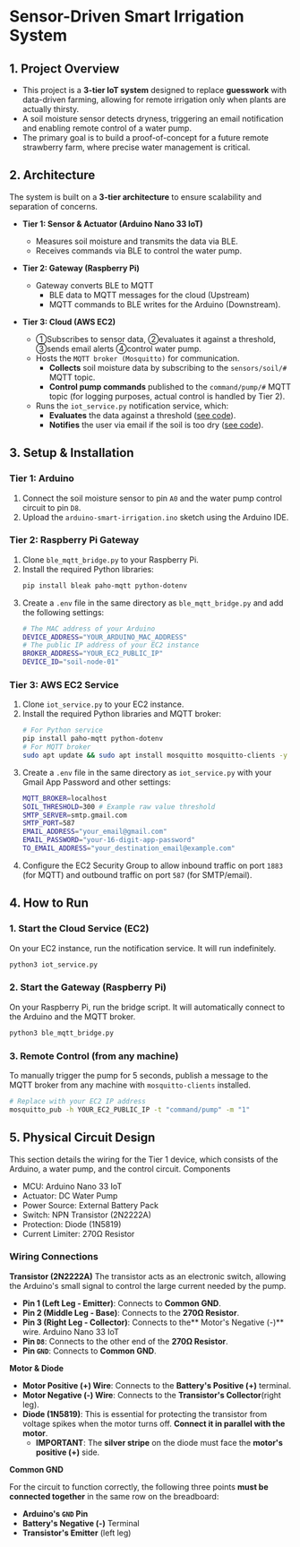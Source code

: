 # Sensor-Driven Smart Irrigation System

## 1. Project Overview
- This project is a **3-tier IoT system** designed to replace **guesswork** with data-driven farming, allowing for remote irrigation only when plants are actually thirsty.
- A soil moisture sensor detects dryness, triggering an email notification and enabling remote control of a water pump.
- The primary goal is to build a proof-of-concept for a future remote strawberry farm, where precise water management is critical.

## 2. Architecture
The system is built on a **3-tier architecture** to ensure scalability and separation of concerns.

* **Tier 1: Sensor & Actuator (Arduino Nano 33 IoT)**
    - Measures soil moisture and transmits the data via BLE.
    - Receives commands via BLE to control the water pump.
* **Tier 2: Gateway (Raspberry Pi)**
    - Gateway converts BLE to MQTT
        - BLE data to MQTT messages for the cloud (Upstream)
        - MQTT commands to BLE writes for the Arduino (Downstream).
* **Tier 3: Cloud (AWS EC2)**
    - ①Subscribes to sensor data, ②evaluates it against a threshold, ③sends email alerts ④control water pump.
    - Hosts the `MQTT broker (Mosquitto)` for communication.
        * **Collects** soil moisture data by subscribing to the `sensors/soil/#` MQTT topic.
        * **Control pump commands** published to the `command/pump/#` MQTT topic (for logging purposes, actual control is handled by Tier 2).

    * Runs the `iot_service.py` notification service, which:
        * **Evaluates** the data against a threshold ([see code](https://github.com/baramatsubonzo/smart-irrigation-system/blob/master/tier3/iot_service.py#L71-L86)).
        * **Notifies** the user via email if the soil is too dry ([see code](https://github.com/baramatsubonzo/smart-irrigation-system/blob/master/tier3/iot_service.py#L88-L114)).


## 3. Setup & Installation
### Tier 1: Arduino
1.  Connect the soil moisture sensor to pin `A0` and the water pump control circuit to pin `D8`.
2.  Upload the `arduino-smart-irrigation.ino` sketch using the Arduino IDE.

### Tier 2: Raspberry Pi Gateway
1.  Clone `ble_mqtt_bridge.py` to your Raspberry Pi.
2.  Install the required Python libraries:
    ```bash
    pip install bleak paho-mqtt python-dotenv
    ```
3.  Create a `.env` file in the same directory as `ble_mqtt_bridge.py` and add the following settings:
    ```bash
    # The MAC address of your Arduino
    DEVICE_ADDRESS="YOUR_ARDUINO_MAC_ADDRESS"
    # The public IP address of your EC2 instance
    BROKER_ADDRESS="YOUR_EC2_PUBLIC_IP"
    DEVICE_ID="soil-node-01"
    ```

### Tier 3: AWS EC2 Service
1.  Clone `iot_service.py` to your EC2 instance.
2.  Install the required Python libraries and MQTT broker:
    ```bash
    # For Python service
    pip install paho-mqtt python-dotenv
    # For MQTT broker
    sudo apt update && sudo apt install mosquitto mosquitto-clients -y
    ```
3.  Create a `.env` file in the same directory as `iot_service.py` with your Gmail App Password and other settings:
    ```bash
    MQTT_BROKER=localhost
    SOIL_THRESHOLD=300 # Example raw value threshold
    SMTP_SERVER=smtp.gmail.com
    SMTP_PORT=587
    EMAIL_ADDRESS="your_email@gmail.com"
    EMAIL_PASSWORD="your-16-digit-app-password"
    TO_EMAIL_ADDRESS="your_destination_email@example.com"
    ```
4.  Configure the EC2 Security Group to allow inbound traffic on port `1883` (for MQTT) and outbound traffic on port `587` (for SMTP/email).

## 4. How to Run

### 1. Start the Cloud Service (EC2)
On your EC2 instance, run the notification service. It will run indefinitely.
```bash
python3 iot_service.py
```
### 2. Start the Gateway (Raspberry Pi)
On your Raspberry Pi, run the bridge script. It will automatically connect to the Arduino and the MQTT broker.
```Bash
python3 ble_mqtt_bridge.py
```
### 3. Remote Control (from any machine)
To manually trigger the pump for 5 seconds, publish a message to the MQTT broker from any machine with `mosquitto-clients` installed.
```Bash
# Replace with your EC2 IP address
mosquitto_pub -h YOUR_EC2_PUBLIC_IP -t "command/pump" -m "1"
```

## 5. Physical Circuit Design
This section details the wiring for the Tier 1 device, which consists of the Arduino, a water pump, and the control circuit.
Components
- MCU: Arduino Nano 33 IoT
- Actuator: DC Water Pump
- Power Source: External Battery Pack
- Switch: NPN Transistor (2N2222A)
- Protection: Diode (1N5819)
- Current Limiter: 270Ω Resistor
### Wiring Connections
**Transistor (2N2222A)**
The transistor acts as an electronic switch, allowing the Arduino's small signal to control the large current needed by the pump.
- **Pin 1 (Left Leg - Emitter)**: Connects to **Common GND**.
- **Pin 2 (Middle Leg - Base)**: Connects to the **270Ω Resistor**.
- **Pin 3 (Right Leg - Collector)**: Connects to the** Motor's Negative (-)** wire.
Arduino Nano 33 IoT
- **Pin `D8`**: Connects to the other end of the **270Ω Resistor**.
- **Pin `GND`**: Connects to **Common GND**.

**Motor & Diode**
- **Motor Positive (+) Wire**: Connects to the **Battery's Positive (+)** terminal.
- **Motor Negative (-) Wire**: Connects to the **Transistor's Collector**(right leg).
- **Diode (1N5819)**: This is essential for protecting the transistor from voltage spikes when the motor turns off. **Connect it in parallel with the motor**.
    - **IMPORTANT**: The **silver stripe** on the diode must face the **motor's positive (+)** side.

**Common GND**<br>

For the circuit to function correctly, the following three points **must be connected together** in the same row on the breadboard:<br>
- **Arduino's `GND` Pin**
- **Battery's Negative (-)** Terminal
- **Transistor's Emitter** (left leg)
